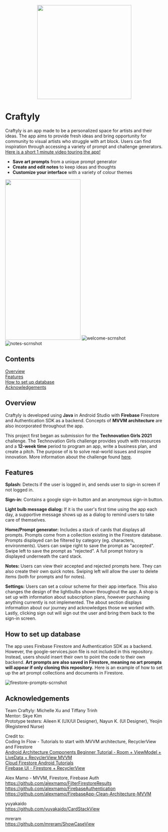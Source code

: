 <p align="center">
<img src='https://user-images.githubusercontent.com/96635277/159149311-8016f6ad-13ae-4f76-9758-62ed5c253610.png' width="300" height="300">
</p>

# Craftyly 

Craftyly is an app made to be a personalized space for artists and their ideas. The app aims to provide fresh ideas and bring opportunity for community to visual artists who struggle with art block. Users can find inspiration through accessing a variety of prompt and challenge generators. 
[Here is a short 1 minute video touring the app!](https://youtu.be/BBWoRHR6wrU)
* **Save art prompts** from a unique prompt generator
* **Create and edit notes** to keep ideas and thoughts
* **Customize your interface** with a variety of colour themes  

<img src="https://user-images.githubusercontent.com/96635277/159168502-89d97ce6-7d8a-476b-9019-7adc0a16972f.png" width="240" height="512" /> ![welcome-scrnshot](https://user-images.githubusercontent.com/96635277/159149422-b20dbf1c-7625-46b7-8f69-9b385461267e.png) ![notes-scrnshot](https://user-images.githubusercontent.com/96635277/159149414-bb2a2c08-c7cd-445f-a5ee-d0091d133d96.png) 

## Contents
[Overview](#overview)  
[Features](#features)  
[How to set up database](#how-to-set-up-database)  
[Acknowledgements](#acknowledgements)  

## Overview
Craftyly is developed using **Java** in Android Studio with **Firebase** Firestore and Authentication SDK as a backend. Concepts of **MVVM architecture** are also incorporated throughout the app.

This project first began as submission for the **Technovation Girls 2021** challenge. The Technovation Girls challenge provides youth with resources and a **12-week time** period to program an app, write a business plan, and create a pitch. The purpose of is to solve real-world issues and inspire innovation.
More information about the challenge found [here](https://technovationchallenge.org/).

## Features
**Splash:**
Detects if the user is logged in, and sends user to sign-in screen if not logged in.

**Sign-in:**
Contains a google sign-in button and an anonymous sign-in button. 

**Light bulb message dialog:**
If it is the user's first time using the app each day, a supportive message shows up
 as a dialog to remind users to take care of themselves.

**Home/Prompt generator:**
Includes a stack of cards that displays all prompts. Prompts come from a collection existing in
 the Firestore database. Prompts displayed can be filtered by category (eg. characters, environments).
  Users can swipe right to save the prompt as "accepted". Swipe left to save the prompt as "rejected". 
  A full prompt history is displayed underneath the card stack.

**Notes:**
Users can view their accepted and rejected prompts here. They can also create their own quick notes. 
Swiping left will allow the user to delete items (both for prompts and for notes).

**Settings:**
Users can set a colour scheme for their app interface. This also changes 
the design of the lightbulbs shown throughout the app.
A shop is set up with information about subscription plans, however purchasing anything 
currently is not implemented.
The about section displays information about our journey and acknowledges those we worked with.
Lastly, clicking sign out will sign out the user and bring them back to the sign-in screen.

## How to set up database
The app uses Firebase Firestore and Authentication SDK as a backend. However, the google-services.json file is not included in this repository. Instead, users should insert their own to point the code to their own backend. 
**Art prompts are also saved in Firestore, meaning no art prompts will appear if only cloning this repository.**
Here is an example of how to set up the art prompt collections and documents in Firestore. 

![firestore-prompts-scrnshot](https://user-images.githubusercontent.com/96635277/159149080-abe4c372-0edf-46fa-92a4-7a608e9f168b.png)

## Acknowledgements
Team Craftyly: Michelle Xu and Tiffany Trinh  
Mentor: Skye Kim  
Prototype testers: Aileen K (UX/UI Designer), Nayun K. (UI Designer), Yeojin (Registered Nurse)  

Credit to:  
Coding In Flow - Tutorials to start with MVVM architecture, RecyclerView and Firestore  
[Android Architecture Components Beginner Tutorial - Room + ViewModel + LiveData + RecyclerView MVVM](https://www.youtube.com/playlist?list=PLrnPJCHvNZuDihTpkRs6SpZhqgBqPU118)  
[Cloud Firestore Android Tutorials](https://www.youtube.com/watch?v=vMnCU6KKHd4&list=PLrnPJCHvNZuDrSqu-dKdDi3Q6nM-VUyxD&ab_channel=CodinginFlow)  
[Firebase UI - Firestore + RecyclerView](https://www.youtube.com/watch?v=ub6mNHWGVHw&list=PLrnPJCHvNZuAXdWxOzsN5rgG2M4uJ8bH1&ab_channel=CodinginFlow)  

Alex Mamo - MVVM, Firestore, Firebase Auth  
https://github.com/alexmamo/FilterFirestoreResults  
https://github.com/alexmamo/FirebaseAuthentication  
https://github.com/alexmamo/FirebaseApp-Clean-Architecture-MVVM  

yuyakaido  
https://github.com/yuyakaido/CardStackView  

mreram  
https://github.com/mreram/ShowCaseView  
